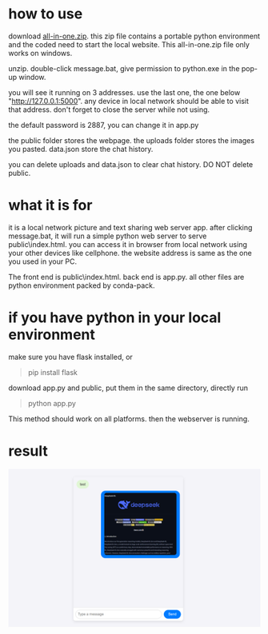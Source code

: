 # how to use

download [all-in-one.zip](https://github.com/HaoleiH/AI-driven-projects/releases/tag/v0.2). this zip file contains a portable python environment and the coded need to start the local website. This all-in-one.zip file only works on windows.

unzip. double-click message.bat, give permission to python.exe in the pop-up window.

you will see it running on 3 addresses. 
use the last one, the one below "http://127.0.0.1:5000".
any device in local network should be able to visit that address. don't forget to close the server while not using. 

the default password is 2887,
you can change it in app.py

the public folder stores the webpage.
the uploads folder stores the images you pasted.
data.json store the chat history.

you can delete uploads and data.json to clear chat history.
DO NOT delete public.

# what it is for

it is a local network picture and text sharing web server app. after clicking message.bat, it will run a simple python web server to serve public\index.html. you can access it in browser from local network using your other devices like cellphone. the website address is same as the one you used in your PC.

The front end is public\index.html. back end is app.py. all other files are python environment packed by conda-pack.

# if you have python in your local environment

make sure you have flask installed, or

> pip install flask

download app.py and public, put them in the same directory, directly run 

> python app.py

This method should work on all platforms.
then the webserver is running.

# result

![screenshot](./Screenshot1.png)
